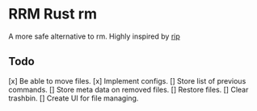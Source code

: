 # RRM Rust rm

A more safe alternative to rm. Highly inspired by [rip](https://github.com/nivekuil/rip)


## Todo

[x] Be able to move files.
[x] Implement configs.
[] Store list of previous commands.
[] Store meta data on removed files.
[] Restore files.
[] Clear trashbin.
[] Create UI for file managing.

